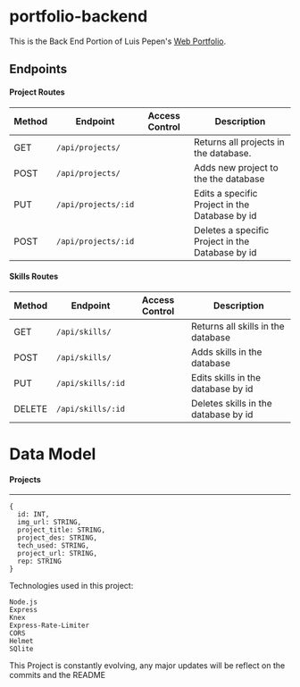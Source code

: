 # portfolio-backend
This is the Back End Portion of Luis Pepen's [Web Portfolio](https://github.com/azatecas/portfolio-luis).

## Endpoints

#### Project Routes

| Method | Endpoint                                     | Access Control | Description                                                                                                                                                                                                                                      |
| ------ | -------------------------------------------- | -------------- | ------------------------------------------------------------------------------------------------------------------------------------------------------------------------------------------------------------------------------------------------ |
| GET    | `/api/projects/`            |                | Returns all projects in the database.|
| POST   | `/api/projects/`            |                | Adds new project to the the database|
| PUT    | `/api/projects/:id`            |                | Edits a specific Project in the Database by id|
| POST   | `/api/projects/:id`            |                | Deletes a specific Project in the Database by id|

#### Skills Routes

| Method | Endpoint                                     | Access Control | Description                                                                                                                                                                                                                                      |
| ------ | -------------------------------------------- | -------------- | ------------------------------------------------------------------------------------------------------------------------------------------------------------------------------------------------------------------------------------------------ |
| GET    | `/api/skills/` |                | Returns all skills in the database|
| POST   | `/api/skills/` |                | Adds skills in the database|
| PUT    | `/api/skills/:id` |                | Edits skills in the database by id|
| DELETE | `/api/skills/:id` |                | Deletes skills in the database by id|

# Data Model

#### Projects

---

```
{
  id: INT,
  img_url: STRING,
  project_title: STRING,
  project_des: STRING,
  tech_used: STRING,
  project_url: STRING,
  rep: STRING  
}
```
Technologies used in this project:

    Node.js
    Express
    Knex
    Express-Rate-Limiter
    CORS
    Helmet
    SQlite

This Project is constantly evolving, any major updates will be reflect on the commits and the README


